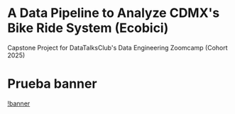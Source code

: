 # A Data Pipeline to Analyze CDMX's Bike Ride System (Ecobici)


Capstone Project for DataTalksClub's Data Engineering Zoomcamp (Cohort 2025)


# Prueba banner
[!banner](images/giphy.gif)